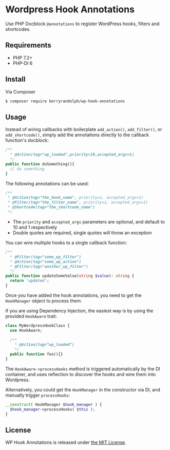 # Wordpress Hook Annotations

Use PHP Docblock `@annotations` to register WordPress hooks, filters and shortcodes.

## Requirements

- PHP 7.2+
- PHP-DI 6

## Install

Via Composer

```bash
$ composer require kerryrandolph/wp-hook-annotations
```

## Usage

Instead of wiring callbacks with boilerplate `add_action()`, `add_filter()`, or `add_shortcode()`, 
simply add the annotations directly to the callback function's docblock:

```php
/**
  * @Action(tag="wp_loaded",priority=10,accepted_args=1)
  */
public function doSomething(){
  // do something
}
```

The following annotations can be used:

```php
/**
 * @Action(tag="the_hook_name", priority=1, accepted_args=1)
 * @Filter(tag="the_filter_name", priority=1, accepted_args=1)
 * @Shortcode(tag="the_shortcode_name")
 */
```

- The `priority` and `accepted_args` parameters are optional, and default to 10 and 1 respectively
- Double quotes are required, single quotes will throw an exception

You can wire multiple hooks to a single callback function:

```php
/**
  * @Filter(tag="some_wp_filter")
  * @Action(tag="some_wp_action")
  * @Filter(tag="another_wp_filter")
  */
public function updateSomeValue(string $value): string {
  return 'updated';
}
```

Once you have added the hook annotations, you need to get the `HookManager` object to process them.

If you are using Dependency Injection, the easiest way is by using the provided `HookAware` trait:

```php
class MyWordpressHookClass {
  use HookAware;
  
  /**
    * @Action(tag="wp_loaded")
    */
  public function foo(){}
}
```

The `HookAware->processHooks` method is triggered automatically by the DI container, and uses reflection to discover the hooks and wire them into Wordpress.

Alternatively, you could get the `HookManager` in the constructor via DI, and manually trigger `processHooks`:

```php
__construct( HookManager $hook_manager ) {
  $hook_manager->processHooks( $this );
}
```

## License

WP Hook Annotations is released under [the MIT License](LICENSE).